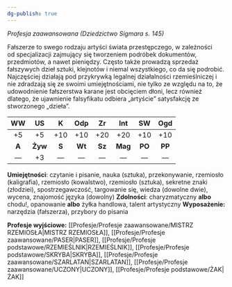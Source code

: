 ```yaml
---
dg-publish: true
---
```

*Profesja zaawansowana (Dziedzictwo Sigmara s. 145)*

Fałszerze to swego rodzaju artyści świata przestępczego, w zależności od specjalizacji zajmujący się tworzeniem podróbek dokumentów, przedmiotów, a nawet pieniędzy. Często także prowadzą sprzedaż fałszywych dzieł sztuki, klejnotów i niemal wszystkiego, co da się podrobić. Najczęściej działają pod przykrywką legalnej działalności rzemieślniczej i nie zdradzają się ze swoimi umiejętnościami, nie tylko ze względu na to, że udowodnienie fałszerstwa karane jest obcięciem dłoni, lecz również dlatego, że ujawnienie falsyfikatu odbiera „artyście” satysfakcję ze stworzonego „dzieła”.

|  WW   |   US    |   K   |  Odp   |   Zr   |   Int   |   SW   |  Ogd   |
|:-----:|:-------:|:-----:|:------:|:------:|:-------:|:------:|:------:|
|  +5   |   +5    |  +10  |  +10   |  +20   |   +20   |  +10   |  +10   |
| **A** | **Żyw** | **S** | **Wt** | **Sz** | **Mag** | **PO** | **PP** |
|   —   |   +3    |   —   |   —    |   —    |    —    |   —    |   —    |

**Umiejętności**: czytanie i pisanie, nauka (sztuka), przekonywanie, rzemiosło (kaligrafia), rzemiosło (kowalstwo), rzemiosło (sztuka), sekretne znaki (złodziei), spostrzegawczość, targowanie się, wiedza (dowolne dwie), wycena, znajomość języka (dowolny)
**Zdolności**: charyzmatyczny **albo** chodu!, opanowanie **albo** żyłka handlowa, talent artystyczny
**Wyposażenie:** narzędzia (fałszerza), przybory do pisania

**Profesje wyjściowe:** [[Profesje/Profesje zaawansowane/MISTRZ RZEMIOSŁA\|MISTRZ RZEMIOSŁA]], [[Profesje/Profesje zaawansowane/PASER\|PASER]], [[Profesje/Profesje podstawowe/RZEMIEŚLNIK\|RZEMIEŚLNIK]], [[Profesje/Profesje podstawowe/SKRYBA\|SKRYBA]], [[Profesje/Profesje zaawansowane/SZARLATAN\|SZARLATAN]], [[Profesje/Profesje zaawansowane/UCZONY\|UCZONY]], [[Profesje/Profesje podstawowe/ŻAK\|ŻAK]]
